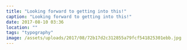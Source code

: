 ```yaml
---
title: "Looking forward to getting into this!"
caption: "Looking forward to getting into this!"
date: 2017-08-10 03:36
location: ""
tags: "typography"
image: /assets/uploads/2017/08/72b17d2c312855a79fcf541825301ebb.jpg
---
```


